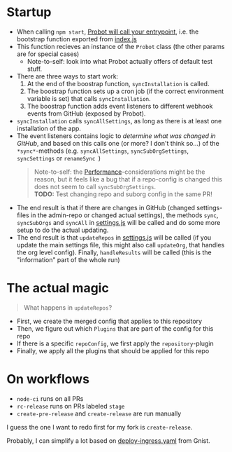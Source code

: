 # Startup

- When calling `npm start`, [Probot will call your entrypoint](https://probot.github.io/docs/hello-world/), i.e. the bootstrap function exported from [index.js](../index.js)
- This function recieves an instance of the `Probot` class (the other params are for special cases)
  - Note-to-self: look into what Probot actually offers of default test stuff.
- There are three ways to start work:
  1. At the end of the boostrap function, `syncInstallation` is called.
  2. The boostrap function sets up a cron job (if the correct environment variable is set) that calls `syncInstallation`.
  3. The boostrap function adds event listeners to different webhook events from GitHub (exposed by Probot).
- `syncInstallation` calls `syncAllSettings`, as long as there is at least one installation of the app.
- The event listeners contains logic to _determine what was changed in GitHub_, and based on this calls one (or more? I don't think so...) of the `*sync*`-methods (e.g. `syncAllSettings`, `syncSubOrgSettings`, `syncSettings` or `renameSync `)
  > Note-to-self: the [Performance](https://github.com/github/safe-settings?tab=readme-ov-file#performance)-considerations might be the reason, but it feels like a bug that if a repo-config is changed this does not seem to call `syncSubOrgSettings`. \
  > **TODO:** Test changing repo and suborg config in the same PR!
- The end result is that if there are changes in GitHub (changed settings-files in the admin-repo or changed actual settings), the methods `sync`, `syncSubOrgs` and `syncAll` in [settings.js](../lib/settings.js) will be called and do some more setup to do the actual updating.
- The end result is that `updateRepos` in [settings.js](../lib/settings.js) will be called (if you update the main settings file, this might also call `updateOrg`, that handles the org level config). Finally, `handleResults` will be called (this is the "information" part of the whole run)

# The actual magic

> What happens in `updateRepos`?

- First, we create the merged config that applies to this repository
- Then, we figure out which `Plugins` that are part of the config for this repo
- If there is a specific `repoConfig`, we first apply the `repository`-plugin
- Finally, we apply all the plugins that should be applied for this repo

# On workflows

- `node-ci` runs on all PRs
- `rc-release` runs on PRs labeled `stage`
- `create-pre-release` and `create-release` are run manually

I guess the one I want to redo first for my fork is `create-release`.

Probably, I can simplify a lot based on [deploy-ingress.yaml](https://github.com/SPHF-Moderne-Tjenesteutvikling/butikken/blob/main/.github/workflows/deploy-ingress.yaml) from Gnist.
